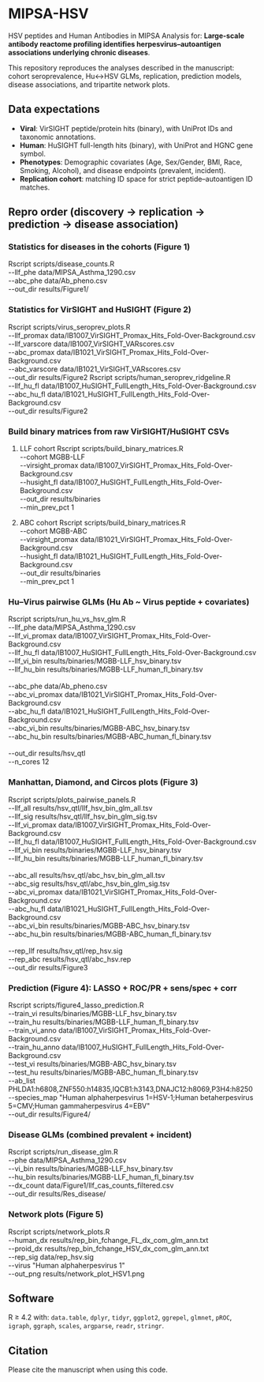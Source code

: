 # MIPSA-HSV

HSV peptides and Human Antibodies in MIPSA
Analysis for: **Large-scale antibody reactome profiling identifies herpesvirus–autoantigen associations underlying chronic diseases**.

This repository reproduces the analyses described in the manuscript: cohort seroprevalence, Hu↔HSV GLMs, replication, prediction models, disease associations, and tripartite network plots.

## Data expectations
- **Viral**: VirSIGHT peptide/protein hits (binary), with UniProt IDs and taxonomic annotations.
- **Human**: HuSIGHT full-length hits (binary), with UniProt and HGNC gene symbol.
- **Phenotypes**: Demographic covariates (Age, Sex/Gender, BMI, Race, Smoking, Alcohol), and disease endpoints (prevalent, incident).
- **Replication cohort**: matching ID space for strict peptide–autoantigen ID matches.

## Repro order (discovery → replication → prediction → disease association)
### Statistics for diseases in the cohorts (Figure 1)
Rscript scripts/disease_counts.R \
  --llf_phe data/MIPSA_Asthma_1290.csv \
  --abc_phe data/Ab_pheno.csv \
  --out_dir results/Figure1/

### Statistics for VirSIGHT and HuSIGHT (Figure 2)
Rscript scripts/virus_seroprev_plots.R \
  --llf_promax data/IB1007_VirSIGHT_Promax_Hits_Fold-Over-Background.csv \
  --llf_varscore data/IB1007_VirSIGHT_VARscores.csv \
  --abc_promax data/IB1021_VirSIGHT_Promax_Hits_Fold-Over-Background.csv \
  --abc_varscore data/IB1021_VirSIGHT_VARscores.csv \
  --out_dir results/Figure2 
Rscript scripts/human_seroprev_ridgeline.R \
  --llf_hu_fl data/IB1007_HuSIGHT_FullLength_Hits_Fold-Over-Background.csv \
  --abc_hu_fl data/IB1021_HuSIGHT_FullLength_Hits_Fold-Over-Background.csv \
  --out_dir results/Figure2
   
### Build binary matrices from raw VirSIGHT/HuSIGHT CSVs
1) LLF cohort
Rscript scripts/build_binary_matrices.R \
  --cohort MGBB-LLF \
  --virsight_promax data/IB1007_VirSIGHT_Promax_Hits_Fold-Over-Background.csv \
  --husight_fl      data/IB1007_HuSIGHT_FullLength_Hits_Fold-Over-Background.csv \
  --out_dir results/binaries \
  --min_prev_pct 1

2) ABC cohort
Rscript scripts/build_binary_matrices.R \
  --cohort MGBB-ABC \
  --virsight_promax data/IB1021_VirSIGHT_Promax_Hits_Fold-Over-Background.csv \
  --husight_fl      data/IB1021_HuSIGHT_FullLength_Hits_Fold-Over-Background.csv \
  --out_dir results/binaries \
  --min_prev_pct 1


### Hu–Virus pairwise GLMs (Hu Ab ~ Virus peptide + covariates)
Rscript scripts/run_hu_vs_hsv_glm.R \
  --llf_phe data/MIPSA_Asthma_1290.csv \
  --llf_vi_promax data/IB1007_VirSIGHT_Promax_Hits_Fold-Over-Background.csv \
  --llf_hu_fl data/IB1007_HuSIGHT_FullLength_Hits_Fold-Over-Background.csv \
  --llf_vi_bin results/binaries/MGBB-LLF_hsv_binary.tsv \
  --llf_hu_bin results/binaries/MGBB-LLF_human_fl_binary.tsv \
\
  --abc_phe data/Ab_pheno.csv \
  --abc_vi_promax data/IB1021_VirSIGHT_Promax_Hits_Fold-Over-Background.csv \
  --abc_hu_fl data/IB1021_HuSIGHT_FullLength_Hits_Fold-Over-Background.csv \
  --abc_vi_bin results/binaries/MGBB-ABC_hsv_binary.tsv \
  --abc_hu_bin results/binaries/MGBB-ABC_human_fl_binary.tsv \
\
--out_dir results/hsv_qtl \
--n_cores 12

### Manhattan, Diamond, and Circos plots (Figure 3)
Rscript scripts/plots_pairwise_panels.R \
  --llf_all results/hsv_qtl/llf_hsv_bin_glm_all.tsv \
  --llf_sig results/hsv_qtl/llf_hsv_bin_glm_sig.tsv \
  --llf_vi_promax data/IB1007_VirSIGHT_Promax_Hits_Fold-Over-Background.csv \
  --llf_hu_fl     data/IB1007_HuSIGHT_FullLength_Hits_Fold-Over-Background.csv \
  --llf_vi_bin results/binaries/MGBB-LLF_hsv_binary.tsv \
  --llf_hu_bin results/binaries/MGBB-LLF_human_fl_binary.tsv \
  \
  --abc_all results/hsv_qtl/abc_hsv_bin_glm_all.tsv \
  --abc_sig results/hsv_qtl/abc_hsv_bin_glm_sig.tsv \
  --abc_vi_promax data/IB1021_VirSIGHT_Promax_Hits_Fold-Over-Background.csv \
  --abc_hu_fl     data/IB1021_HuSIGHT_FullLength_Hits_Fold-Over-Background.csv \
  --abc_vi_bin results/binaries/MGBB-ABC_hsv_binary.tsv \
  --abc_hu_bin results/binaries/MGBB-ABC_human_fl_binary.tsv \
  \
  --rep_llf results/hsv_qtl/rep_hsv.sig \
  --rep_abc results/hsv_qtl/abc_hsv.rep \
  --out_dir results/Figure3

### Prediction (Figure 4): LASSO + ROC/PR + sens/spec + corr
Rscript scripts/figure4_lasso_prediction.R \
  --train_vi results/binaries/MGBB-LLF_hsv_binary.tsv \
  --train_hu results/binaries/MGBB-LLF_human_fl_binary.tsv \
  --train_vi_anno data/IB1007_VirSIGHT_Promax_Hits_Fold-Over-Background.csv \
  --train_hu_anno data/IB1007_HuSIGHT_FullLength_Hits_Fold-Over-Background.csv \
  --test_vi results/binaries/MGBB-ABC_hsv_binary.tsv \
  --test_hu results/binaries/MGBB-ABC_human_fl_binary.tsv \
  --ab_list PHLDA1:h6808,ZNF550:h14835,IQCB1:h3143,DNAJC12:h8069,P3H4:h8250 \
  --species_map "Human alphaherpesvirus 1=HSV-1;Human betaherpesvirus 5=CMV;Human gammaherpesvirus 4=EBV" \
  --out_dir results/Figure4/

### Disease GLMs (combined prevalent + incident)
Rscript scripts/run_disease_glm.R \
  --phe data/MIPSA_Asthma_1290.csv \
  --vi_bin results/binaries/MGBB-LLF_hsv_binary.tsv \
  --hu_bin results/binaries/MGBB-LLF_human_fl_binary.tsv \
  --dx_count data/Figure1/llf_cas_counts_filtered.csv \
  --out_dir results/Res_disease/

### Network plots (Figure 5)
Rscript scripts/network_plots.R \
  --human_dx results/rep_bin_fchange_FL_dx_com_glm_ann.txt \
  --proid_dx results/rep_bin_fchange_HSV_dx_com_glm_ann.txt \
  --rep_sig data/rep_hsv.sig \
  --virus "Human alphaherpesvirus 1" \
  --out_png results/network_plot_HSV1.png
   
## Software
R ≥ 4.2 with: `data.table`, `dplyr`, `tidyr`, `ggplot2`, `ggrepel`, `glmnet`, `pROC`, `igraph`, `ggraph`, `scales`, `argparse`, `readr`, `stringr`.

## Citation
Please cite the manuscript when using this code.
